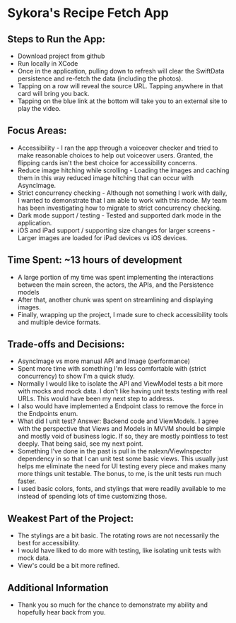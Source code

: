 # Sykora's Recipe Fetch App

## Steps to Run the App:
- Download project from github
- Run locally in XCode
- Once in the application, pulling down to refresh will clear the SwiftData persistence and re-fetch the data (including the photos).
- Tapping on a row will reveal the source URL. Tapping anywhere in that card will bring you back.
- Tapping on the blue link at the bottom will take you to an external site to play the video.

## Focus Areas:
- Accessibility - I ran the app through a voiceover checker and tried to make reasonable choices to help out voiceover users.  Granted, the flipping cards isn't the best choice for accessibility concerns.
- Reduce image hitching while scrolling - Loading the images and caching them in this way reduced image hitching that can occur with AsyncImage.
- Strict concurrency checking - Although not something I work with daily, I wanted to demonstrate that I am able to work with this mode. My team has been investigating how to migrate to strict concurrency checking.
- Dark mode support / testing - Tested and supported dark mode in the application.
- iOS and iPad support / supporting size changes for larger screens - Larger images are loaded for iPad devices vs iOS devices.

## Time Spent: ~13 hours of development
- A large portion of my time was spent implementing the interactions between the main screen, the actors, the APIs, and the Persistence models
- After that, another chunk was spent on streamlining and displaying images.
- Finally, wrapping up the project, I made sure to check accessibility tools and multiple device formats.

## Trade-offs and Decisions:
- AsyncImage vs more manual API and Image (performance)
- Spent more time with something I'm less comfortable with (strict concurrency) to show I'm a quick study.
- Normally I would like to isolate the API and ViewModel tests a bit more with mocks and mock data.  I don't like having unit tests testing with real URLs.  This would have been my next step to address.
- I also would have implemented a Endpoint class to remove the force in the Endpoints enum.
- What did I unit test? Answer: Backend code and ViewModels. I agree with the perspective that Views and Models in MVVM should be simple and mostly void of business logic. If so, they are mostly pointless to test deeply. That being said, see my next point.
- Something I've done in the past is pull in the nalexn/ViewInspector dependency in so that I can unit test some basic views. This usually just helps me eliminate the need for UI testing every piece and makes many more things unit testable. The bonus, to me, is the unit tests run much faster.
- I used basic colors, fonts, and stylings that were readily available to me instead of spending lots of time customizing those.

## Weakest Part of the Project:
- The stylings are a bit basic.  The rotating rows are not necessarily the best for accessibility.  
- I would have liked to do more with testing, like isolating unit tests with mock data.
- View's could be a bit more refined.

## Additional Information
- Thank you so much for the chance to demonstrate my ability and hopefully hear back from you.
